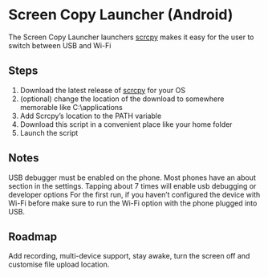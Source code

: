 # Screen Copy Launcher (Android)

The Screen Copy Launcher launchers [scrcpy](https://github.com/Genymobile/scrcpy) makes it easy for the user to switch between USB and Wi-Fi

## Steps
1. Download the latest release of [scrcpy](https://github.com/Genymobile/scrcpy) for your OS
2. (optional) change the location of the download to somewhere memorable like C:\applications 
3. Add Scrcpy’s location to the PATH variable
4. Download this script in a convenient place like your home folder
5. Launch the script 
## Notes
USB debugger must be enabled on the phone. Most phones have an about section in the settings. Tapping about 7 times will enable usb debugging or developer options
For the first run, if you haven’t configured the device with Wi-Fi before make sure to run the Wi-Fi option with the phone plugged into USB.

## Roadmap
Add recording, multi-device support, stay awake, turn the screen off and customise file upload location. 
